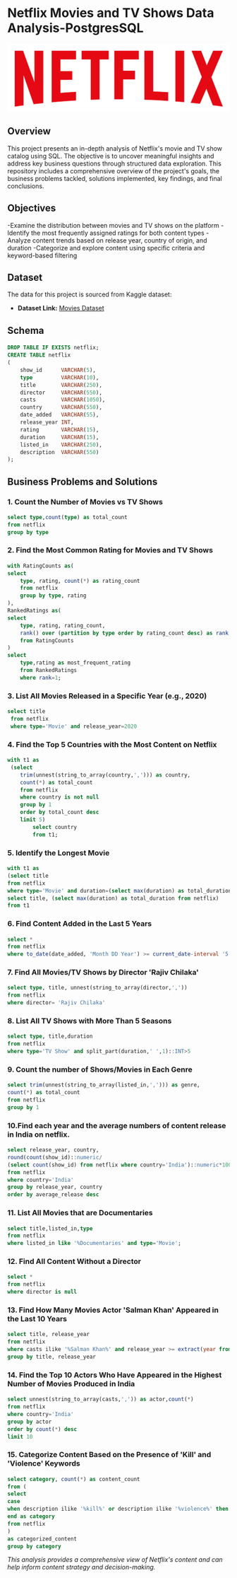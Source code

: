 # Netflix Movies and TV Shows Data Analysis-PostgresSQL

![Netflix Logo](https://github.com/isha-knee/Netflix_SQL_Project/blob/main/logo.png)

## Overview
This project presents an in-depth analysis of Netflix's movie and TV show catalog using SQL. The objective is to uncover meaningful insights and address key business questions through structured data exploration. This repository includes a comprehensive overview of the project's goals, the business problems tackled, solutions implemented, key findings, and final conclusions.

## Objectives

-Examine the distribution between movies and TV shows on the platform
-Identify the most frequently assigned ratings for both content types
-Analyze content trends based on release year, country of origin, and duration
-Categorize and explore content using specific criteria and keyword-based filtering

## Dataset

The data for this project is sourced from Kaggle dataset:

- **Dataset Link:** [Movies Dataset](https://www.kaggle.com/datasets/shivamb/netflix-shows?resource=download)

## Schema

```sql
DROP TABLE IF EXISTS netflix;
CREATE TABLE netflix
(
    show_id      VARCHAR(5),
    type         VARCHAR(10),
    title        VARCHAR(250),
    director     VARCHAR(550),
    casts        VARCHAR(1050),
    country      VARCHAR(550),
    date_added   VARCHAR(55),
    release_year INT,
    rating       VARCHAR(15),
    duration     VARCHAR(15),
    listed_in    VARCHAR(250),
    description  VARCHAR(550)
);
```

## Business Problems and Solutions

### 1. Count the Number of Movies vs TV Shows

```sql
select type,count(type) as total_count
from netflix
group by type
```

### 2. Find the Most Common Rating for Movies and TV Shows

```sql
with RatingCounts as(
select 
	type, rating, count(*) as rating_count
	from netflix
	group by type, rating
),
RankedRatings as(
select 
	type, rating, rating_count,
	rank() over (partition by type order by rating_count desc) as rank
	from RatingCounts
)
select 
	type,rating as most_frequent_rating
	from RankedRatings
	where rank=1;
```

### 3. List All Movies Released in a Specific Year (e.g., 2020)

```sql
select title
 from netflix
 where type='Movie' and release_year=2020
```

### 4. Find the Top 5 Countries with the Most Content on Netflix

```sql
with t1 as
 (select 
 	trim(unnest(string_to_array(country,','))) as country,
	count(*) as total_count
	from netflix
	where country is not null
	group by 1
	order by total_count desc
	limit 5) 
		select country 
		from t1;
```

### 5. Identify the Longest Movie

```sql
with t1 as
(select title
from netflix
where type='Movie' and duration=(select max(duration) as total_duration from netflix))
select title, (select max(duration) as total_duration from netflix)
from t1
```

### 6. Find Content Added in the Last 5 Years

```sql
select *
from netflix
where to_date(date_added, 'Month DD Year') >= current_date-interval '5 years'
```

### 7. Find All Movies/TV Shows by Director 'Rajiv Chilaka'

```sql
select type, title, unnest(string_to_array(director,','))
from netflix
where director= 'Rajiv Chilaka'
```

### 8. List All TV Shows with More Than 5 Seasons

```sql
select type, title,duration
from netflix
where type='TV Show' and split_part(duration,' ',1)::INT>5
```

### 9. Count the number of Shows/Movies in Each Genre

```sql
select trim(unnest(string_to_array(listed_in,','))) as genre,
count(*) as total_count
from netflix
group by 1
```

### 10.Find each year and the average numbers of content release in India on netflix. 

```sql
select release_year, country,
round(count(show_id)::numeric/
(select count(show_id) from netflix where country='India')::numeric*100,2) as average_release
from netflix
where country='India'
group by release_year, country
order by average_release desc
```

### 11. List All Movies that are Documentaries

```sql
select title,listed_in,type
from netflix
where listed_in like '%Documentaries' and type='Movie';
```

### 12. Find All Content Without a Director

```sql
select *
from netflix
where director is null
```

### 13. Find How Many Movies Actor 'Salman Khan' Appeared in the Last 10 Years

```sql
select title, release_year
from netflix
where casts ilike '%Salman Khan%' and release_year >= extract(year from current_date)-10
group by title, release_year
```

### 14. Find the Top 10 Actors Who Have Appeared in the Highest Number of Movies Produced in India

```sql
select unnest(string_to_array(casts,',')) as actor,count(*)
from netflix
where country='India'
group by actor
order by count(*) desc
limit 10
```

### 15. Categorize Content Based on the Presence of 'Kill' and 'Violence' Keywords

```sql
select category, count(*) as content_count
from (
select
case
when description ilike '%kill%' or description ilike '%violence%' then 'Bad' else 'Good'
end as category
from netflix
) 
as categorized_content
group by category
```

*This analysis provides a comprehensive view of Netflix's content and can help inform content strategy and decision-making.*
